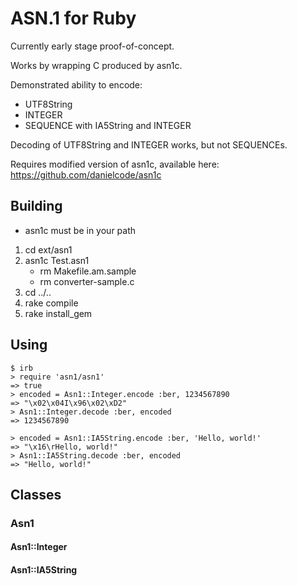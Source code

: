 ASN.1 for Ruby
==============

Currently early stage proof-of-concept.

Works by wrapping C produced by asn1c.

Demonstrated ability to encode:
* UTF8String
* INTEGER
* SEQUENCE with IA5String and INTEGER

Decoding of UTF8String and INTEGER works, but not SEQUENCEs.

Requires modified version of asn1c, available here:
https://github.com/danielcode/asn1c

Building
--------
* asn1c must be in your path

1. cd ext/asn1
2. asn1c Test.asn1
   * rm Makefile.am.sample
   * rm converter-sample.c
3. cd ../..
4. rake compile
5. rake install_gem

Using
-------
    $ irb
    > require 'asn1/asn1'
    => true
    > encoded = Asn1::Integer.encode :ber, 1234567890
    => "\x02\x04I\x96\x02\xD2"
    > Asn1::Integer.decode :ber, encoded
    => 1234567890

    > encoded = Asn1::IA5String.encode :ber, 'Hello, world!'
    => "\x16\rHello, world!"
    > Asn1::IA5String.decode :ber, encoded
    => "Hello, world!"

Classes
-------

### Asn1

#### Asn1::Integer

#### Asn1::IA5String
